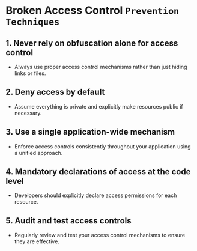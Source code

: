# Broken Access Control `Prevention Techniques`

## 1. **Never rely on obfuscation alone for access control**
   - Always use proper access control mechanisms rather than just hiding links or files.

## 2. **Deny access by default**
   - Assume everything is private and explicitly make resources public if necessary.

## 3. **Use a single application-wide mechanism**
   - Enforce access controls consistently throughout your application using a unified approach.

## 4. **Mandatory declarations of access at the code level**
   - Developers should explicitly declare access permissions for each resource.

## 5. **Audit and test access controls**
   - Regularly review and test your access control mechanisms to ensure they are effective.
